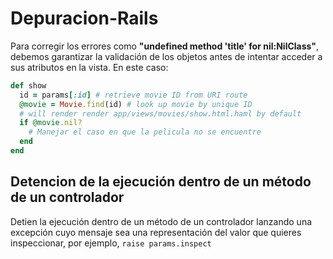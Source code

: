 # Depuracion-Rails
Para corregir los errores como **"undefined method 'title' for nil:NilClass"**, debemos garantizar la validación de los objetos antes de intentar acceder a sus atributos en la vista.
En este caso: 
```ruby
def show
  id = params[:id] # retrieve movie ID from URI route
  @movie = Movie.find(id) # look up movie by unique ID
  # will render render app/views/movies/show.html.haml by default
  if @movie.nil?
    # Manejar el caso en que la pelicula no se encuentre
  end
end
```
## Detencion de la ejecución dentro de un método de un controlador
Detien la ejecución dentro de un método de un controlador lanzando una excepción cuyo mensaje sea una representación del valor que quieres inspeccionar, por ejemplo, `raise params.inspect`
